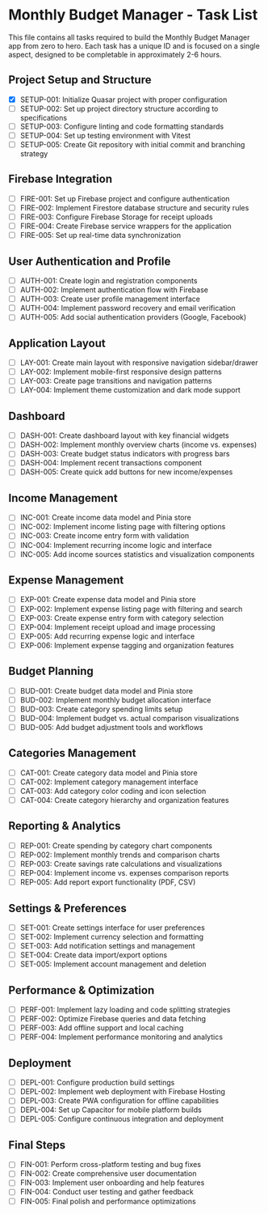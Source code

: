 # Monthly Budget Manager - Task List

This file contains all tasks required to build the Monthly Budget Manager app from zero to hero. Each task has a unique ID and is focused on a single aspect, designed to be completable in approximately 2-6 hours.

## Project Setup and Structure

- [x] SETUP-001: Initialize Quasar project with proper configuration
- [ ] SETUP-002: Set up project directory structure according to specifications
- [ ] SETUP-003: Configure linting and code formatting standards
- [ ] SETUP-004: Set up testing environment with Vitest
- [ ] SETUP-005: Create Git repository with initial commit and branching strategy

## Firebase Integration

- [ ] FIRE-001: Set up Firebase project and configure authentication
- [ ] FIRE-002: Implement Firestore database structure and security rules
- [ ] FIRE-003: Configure Firebase Storage for receipt uploads
- [ ] FIRE-004: Create Firebase service wrappers for the application
- [ ] FIRE-005: Set up real-time data synchronization

## User Authentication and Profile

- [ ] AUTH-001: Create login and registration components
- [ ] AUTH-002: Implement authentication flow with Firebase
- [ ] AUTH-003: Create user profile management interface
- [ ] AUTH-004: Implement password recovery and email verification
- [ ] AUTH-005: Add social authentication providers (Google, Facebook)

## Application Layout

- [ ] LAY-001: Create main layout with responsive navigation sidebar/drawer
- [ ] LAY-002: Implement mobile-first responsive design patterns
- [ ] LAY-003: Create page transitions and navigation patterns
- [ ] LAY-004: Implement theme customization and dark mode support

## Dashboard

- [ ] DASH-001: Create dashboard layout with key financial widgets
- [ ] DASH-002: Implement monthly overview charts (income vs. expenses)
- [ ] DASH-003: Create budget status indicators with progress bars
- [ ] DASH-004: Implement recent transactions component
- [ ] DASH-005: Create quick add buttons for new income/expenses

## Income Management

- [ ] INC-001: Create income data model and Pinia store
- [ ] INC-002: Implement income listing page with filtering options
- [ ] INC-003: Create income entry form with validation
- [ ] INC-004: Implement recurring income logic and interface
- [ ] INC-005: Add income sources statistics and visualization components

## Expense Management

- [ ] EXP-001: Create expense data model and Pinia store
- [ ] EXP-002: Implement expense listing page with filtering and search
- [ ] EXP-003: Create expense entry form with category selection
- [ ] EXP-004: Implement receipt upload and image processing
- [ ] EXP-005: Add recurring expense logic and interface
- [ ] EXP-006: Implement expense tagging and organization features

## Budget Planning

- [ ] BUD-001: Create budget data model and Pinia store
- [ ] BUD-002: Implement monthly budget allocation interface
- [ ] BUD-003: Create category spending limits setup
- [ ] BUD-004: Implement budget vs. actual comparison visualizations
- [ ] BUD-005: Add budget adjustment tools and workflows

## Categories Management

- [ ] CAT-001: Create category data model and Pinia store
- [ ] CAT-002: Implement category management interface
- [ ] CAT-003: Add category color coding and icon selection
- [ ] CAT-004: Create category hierarchy and organization features

## Reporting & Analytics

- [ ] REP-001: Create spending by category chart components
- [ ] REP-002: Implement monthly trends and comparison charts
- [ ] REP-003: Create savings rate calculations and visualizations
- [ ] REP-004: Implement income vs. expenses comparison reports
- [ ] REP-005: Add report export functionality (PDF, CSV)

## Settings & Preferences

- [ ] SET-001: Create settings interface for user preferences
- [ ] SET-002: Implement currency selection and formatting
- [ ] SET-003: Add notification settings and management
- [ ] SET-004: Create data import/export options
- [ ] SET-005: Implement account management and deletion

## Performance & Optimization

- [ ] PERF-001: Implement lazy loading and code splitting strategies
- [ ] PERF-002: Optimize Firebase queries and data fetching
- [ ] PERF-003: Add offline support and local caching
- [ ] PERF-004: Implement performance monitoring and analytics

## Deployment

- [ ] DEPL-001: Configure production build settings
- [ ] DEPL-002: Implement web deployment with Firebase Hosting
- [ ] DEPL-003: Create PWA configuration for offline capabilities
- [ ] DEPL-004: Set up Capacitor for mobile platform builds
- [ ] DEPL-005: Configure continuous integration and deployment

## Final Steps

- [ ] FIN-001: Perform cross-platform testing and bug fixes
- [ ] FIN-002: Create comprehensive user documentation
- [ ] FIN-003: Implement user onboarding and help features
- [ ] FIN-004: Conduct user testing and gather feedback
- [ ] FIN-005: Final polish and performance optimizations 